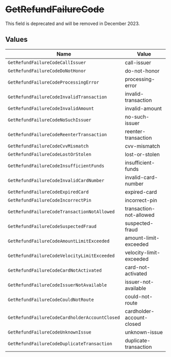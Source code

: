 # ~~GetRefundFailureCode~~

This field is deprecated and will be removed in December 2023.


## Values

| Name                                          | Value                                         |
| --------------------------------------------- | --------------------------------------------- |
| `GetRefundFailureCodeCallIssuer`              | call-issuer                                   |
| `GetRefundFailureCodeDoNotHonor`              | do-not-honor                                  |
| `GetRefundFailureCodeProcessingError`         | processing-error                              |
| `GetRefundFailureCodeInvalidTransaction`      | invalid-transaction                           |
| `GetRefundFailureCodeInvalidAmount`           | invalid-amount                                |
| `GetRefundFailureCodeNoSuchIssuer`            | no-such-issuer                                |
| `GetRefundFailureCodeReenterTransaction`      | reenter-transaction                           |
| `GetRefundFailureCodeCvvMismatch`             | cvv-mismatch                                  |
| `GetRefundFailureCodeLostOrStolen`            | lost-or-stolen                                |
| `GetRefundFailureCodeInsufficientFunds`       | insufficient-funds                            |
| `GetRefundFailureCodeInvalidCardNumber`       | invalid-card-number                           |
| `GetRefundFailureCodeExpiredCard`             | expired-card                                  |
| `GetRefundFailureCodeIncorrectPin`            | incorrect-pin                                 |
| `GetRefundFailureCodeTransactionNotAllowed`   | transaction-not-allowed                       |
| `GetRefundFailureCodeSuspectedFraud`          | suspected-fraud                               |
| `GetRefundFailureCodeAmountLimitExceeded`     | amount-limit-exceeded                         |
| `GetRefundFailureCodeVelocityLimitExceeded`   | velocity-limit-exceeded                       |
| `GetRefundFailureCodeCardNotActivated`        | card-not-activated                            |
| `GetRefundFailureCodeIssuerNotAvailable`      | issuer-not-available                          |
| `GetRefundFailureCodeCouldNotRoute`           | could-not-route                               |
| `GetRefundFailureCodeCardholderAccountClosed` | cardholder-account-closed                     |
| `GetRefundFailureCodeUnknownIssue`            | unknown-issue                                 |
| `GetRefundFailureCodeDuplicateTransaction`    | duplicate-transaction                         |